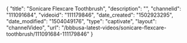 {
    "title": "Sonicare Flexcare Toothbrush",
    "description": "",
    "channelid": "111091684",
    "videoid": "111179846",
    "date_created": "1502923295",
    "date_modified": "1504049176",
    "type": "captivate",
    "layout": "channelVideo",
    "url": "\/bbbusa-latest-videos\/sonicare-flexcare-toothbrush\/111091684-111179846"
}